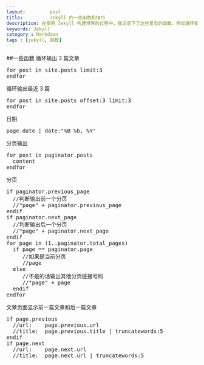 ```yaml
---
layout:         post
title:          Jekyll 的一些函数和技巧
description: 在使用 Jekyll 构建博客的过程中，我记录下了这些常见的函数，例如循环输出文章，输出分页等
keywords: Jekyll
category : Markdown
tags : [jekyll, 函数]
---
```

##一些函数
循环输出 3 篇文章
<pre class="js" name="colorcode">
for post in site.posts limit:3
endfor
</pre>
循环输出最近 3 篇
<pre class="js" name="colorcode">
for post in site.posts offset:3 limit:3
endfor
</pre>
日期
<pre class="js" name="colorcode">
page.date | date:"%B %b, %Y"
</pre>
分页输出
<pre class="js" name="colorcode">
for post in paginator.posts
  content
endfor
</pre>
分页
<pre class="js" name="colorcode">
if paginator.previous_page
  //判断输出前一个分页
  //"page" + paginator.previous_page
endif
if paginator.next_page
  //判断输出后一个分页
  //"page" + paginator.next_page
endif
for page in (1..paginator.total_pages)
  if page == paginator.page
     //如果是当前分页
     //page
  else
     //不是的话输出其他分页链接号码
     //"page" + page
  endif
endfor
</pre>
文章页面显示前一篇文章和后一篇文章
<pre class="js" name="colorcode">
if page.previous
  //url:    page.previous.url
  //title:  page.previous.title | truncatewords:5
endif
if page.next
  //url:    page.next.url
  //title:  page.next.url | truncatewords:5
</pre>
